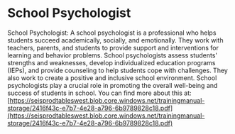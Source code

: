 # School Psychologist
School Psychologist: A school psychologist is a professional who helps students succeed academically, socially, and emotionally. They work with teachers, parents, and students to provide support and interventions for learning and behavior problems. School psychologists assess students' strengths and weaknesses, develop individualized education programs (IEPs), and provide counseling to help students cope with challenges. They also work to create a positive and inclusive school environment. School psychologists play a crucial role in promoting the overall well-being and success of students in school.
You can find more about this at: [https://seisprodtableswest.blob.core.windows.net/trainingmanual-storage/2416f43c-e7b7-4e28-a796-6b9789828c18.pdf](https://seisprodtableswest.blob.core.windows.net/trainingmanual-storage/2416f43c-e7b7-4e28-a796-6b9789828c18.pdf)